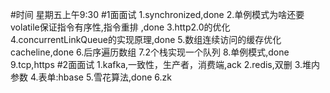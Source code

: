 #时间
星期五上午9:30
#1面面试
1.synchronized,done
2.单例模式为啥还要volatile保证指令有序性,指令重排 ,done
3.http2.0的优化
4.concurrentLinkQueue的实现原理,done
5.数组连续访问的缓存优化cacheline,done
6.后序遍历数组
7.2个栈实现一个队列
8.单例模式,done
9.tcp,https
#2面面试
1.kafka,一致性，生产者，消费端,ack
2.redis,双删
3.堆内参数
4.表单:hbase
5.雪花算法,done
6.zk

